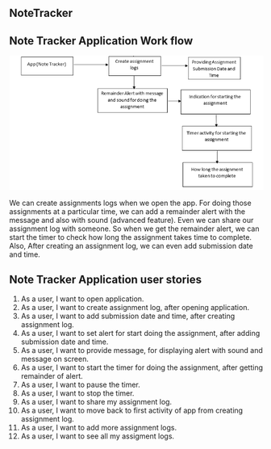 ## NoteTracker

## Note Tracker Application Work flow

![](https://raw.githubusercontent.com/sudheera96/NoteTracker/master/docs/workflow.png)

We can create assignments logs when we open the app. For doing those assignments at a particular time, we can add a remainder alert with the message and also with sound (advanced feature). Even we can share our assignment log with someone. So when we get the remainder alert, we can start the timer to check how long the assignment takes time to complete. Also, After creating an assignment log, we can even add submission date and time. 

## Note Tracker Application user stories

1. As a user, I want to open application.
1. As a user, I want to create assignment log, after opening application.
1. As a user, I want to add submission date and time, after creating assignment log. 
1. As a user, I want to set alert for start doing the assignment, after adding submission date and time.
1. As a user, I want to provide message, for displaying alert with sound and message on screen.
1. As a user, I want to start the timer for doing the assignment, after getting remainder of alert.
1. As a user, I want to pause the timer.
1. As a user, I want to stop the timer.
1. As a user, I want to share my assignment log.
1. As a user, I want to move back to first activity of app from creating assignment log.
1. As a user, I want to add more assignment logs.
1. As a user, I want to see all my assigment logs.

